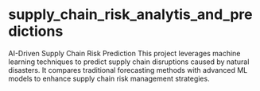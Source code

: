 # supply_chain_risk_analytis_and_predictions
AI-Driven Supply Chain Risk Prediction  This project leverages machine learning techniques to predict supply chain disruptions caused by natural disasters. It compares traditional forecasting methods with advanced ML models to enhance supply chain risk management strategies.
